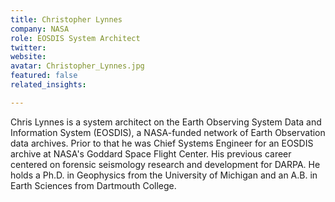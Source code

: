 ```yaml
---
title: Christopher Lynnes
company: NASA
role: EOSDIS System Architect
twitter:
website:
avatar: Christopher_Lynnes.jpg
featured: false
related_insights:

---
```

Chris Lynnes is a system architect on the Earth Observing System Data and Information System (EOSDIS), a NASA-funded network of Earth Observation data archives. Prior to that he was Chief Systems Engineer for an EOSDIS archive at NASA's Goddard Space Flight Center. His previous career centered on forensic seismology research and development for DARPA. He holds a Ph.D. in Geophysics from the University of Michigan and an A.B. in Earth Sciences from Dartmouth College.   
